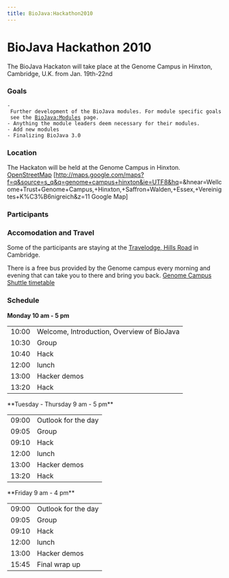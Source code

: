 ```yaml
---
title: BioJava:Hackathon2010
---
```


BioJava Hackathon 2010
======================

The BioJava Hackaton will take place at the Genome Campus in Hinxton,
Cambridge, U.K. from Jan. 19th-22nd

### Goals

`- Further development of the BioJava modules. For module specific goals see the `[`BioJava:Modules`](BioJava:Modules "wikilink")` page.`  
`- Anything the module leaders deem necessary for their modules.`  
`- Add new modules`  
`- Finalizing BioJava 3.0`

### Location

The Hackaton will be held at the Genome Campus in Hinxton.
[OpenStreetMap](http://www.openstreetmap.org/?minlon=0.179953664541245&minlat=52.0744361877441&maxlon=0.19097812473774&maxlat=52.08349609375)
[<http://maps.google.com/maps?f=q&source=s_q&q=genome+campus+hinxton&ie=UTF8&hq>=&hnear=Wellcome+Trust+Genome+Campus,+Hinxton,+Saffron+Walden,+Essex,+Vereinigtes+K%C3%B6nigreich&z=11
Google Map]

### Participants

### Accomodation and Travel

Some of the participants are staying at the [Travelodge, Hills
Road](http://maps.google.com/maps/place?cid=6821371219882759467&q=travelodge%2Bhills%2Broad%2Bcambridge)
in Cambridge.

There is a free bus provided by the Genome campus every morning and
evening that can take you to there and bring you back. [Genome Campus
Shuttle
timetable](http://www.ebi.ac.uk/Information/Travel/shuttle_timetable.html)

### Schedule

**Monday 10 am - 5 pm**

<table>
<tr>
<td>
10:00

</td>
<td>
Welcome, Introduction, Overview of BioJava

</td>
</tr>
<tr>
<td>
10:30

</td>
<td>
Group

</td>
</tr>
<tr>
<td>
10:40

</td>
<td>
Hack

</td>
</tr>
<tr>
<td>
12:00

</td>
<td>
lunch

</td>
</tr>
<tr>
<td>
13:00

</td>
<td>
Hacker demos

</td>
</tr>
<tr>
<td>
13:20

</td>
<td>
Hack

</td>
</tr>
</table>
**Tuesday - Thursday 9 am - 5 pm**

<table>
<tr>
<td>
09:00

</td>
<td>
Outlook for the day

</td>
</tr>
<tr>
<td>
09:05

</td>
<td>
Group

</td>
</tr>
<tr>
<td>
09:10

</td>
<td>
Hack

</td>
</tr>
<tr>
<td>
12:00

</td>
<td>
lunch

</td>
</tr>
<tr>
<td>
13:00

</td>
<td>
Hacker demos

</td>
</tr>
<tr>
<td>
13:20

</td>
<td>
Hack

</td>
</tr>
</table>
**Friday 9 am - 4 pm**

<table>
<tr>
<td>
09:00

</td>
<td>
Outlook for the day

</td>
</tr>
<tr>
<td>
09:05

</td>
<td>
Group

</td>
</tr>
<tr>
<td>
09:10

</td>
<td>
Hack

</td>
</tr>
<tr>
<td>
12:00

</td>
<td>
lunch

</td>
</tr>
<tr>
<td>
13:00

</td>
<td>
Hacker demos

</td>
</tr>
<tr>
<td>
15:45

</td>
<td>
Final wrap up

</td>
</tr>
</table>


